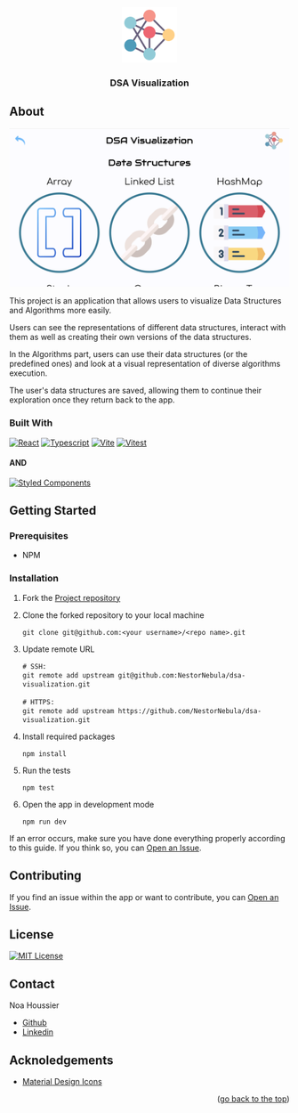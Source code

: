 <a id="top"></a>

<div align="center">
    <a href="https://github.com/NestorNebula/dsa-visualization">
        <img src="./public/icons/icon.png" alt="Project Logo" width="100" height="100" />
    </a>
    
<h3>DSA Visualization</h3>
</div>

## About

![App Screenshot](./public/images/screenshot.png)

This project is an application that allows users to visualize Data Structures and Algorithms more easily.

Users can see the representations of different data structures, interact with them as well as creating their own versions of the data structures.

In the Algorithms part, users can use their data structures (or the predefined ones) and look at a visual representation of diverse algorithms execution.

The user's data structures are saved, allowing them to continue their exploration once they return back to the app.

### Built With

[![React](https://skillicons.dev/icons?i=react&theme=light)](https://react.dev/)
[![Typescript](https://skillicons.dev/icons?i=typescript)](https://www.typescriptlang.org/)
[![Vite](https://skillicons.dev/icons?i=vite&theme=light)](https://vite.dev/)
[![Vitest](https://skillicons.dev/icons?i=vitest&theme=light)](https://vitest.dev/)

#### AND

[![Styled Components](https://img.shields.io/badge/Styled_Components-DB7093?style=for-the-badge&logo=styled-components&logoColor=white)](https://styled-components.com/)

## Getting Started

### Prerequisites

- NPM

### Installation

1. Fork the [Project repository](https://github.com/NestorNebula/dsa-visualization)
2. Clone the forked repository to your local machine
   ```
   git clone git@github.com:<your username>/<repo name>.git
   ```
3. Update remote URL

   ```
   # SSH:
   git remote add upstream git@github.com:NestorNebula/dsa-visualization.git

   # HTTPS:
   git remote add upstream https://github.com/NestorNebula/dsa-visualization.git
   ```

4. Install required packages
   ```
   npm install
   ```
5. Run the tests
   ```
   npm test
   ```
6. Open the app in development mode
   ```
   npm run dev
   ```

If an error occurs, make sure you have done everything properly according to this guide. If you think so, you can <a href="https://github.com/NestorNebula/dsa-visualization/issues">Open an Issue</a>.

## Contributing

If you find an issue within the app or want to contribute, you can <a href="https://github.com/NestorNebula/dsa-visualization/issues">Open an Issue</a>.

## License

[![MIT License](https://img.shields.io/badge/License-MIT-darkcyan.svg?style=for-the-badge)](https://github.com/NestorNebula/dsa-visualization/blob/main/LICENSE)

## Contact

Noa Houssier

- [Github](https://github.com/NestorNebula)
- [Linkedin](https://www.linkedin.com/in/noahoussier)

## Acknoledgements

- [Material Design Icons](https://pictogrammers.com/library/mdi/)

<p align='right'>(<a href='#top'>go back to the top</a>)</p>
